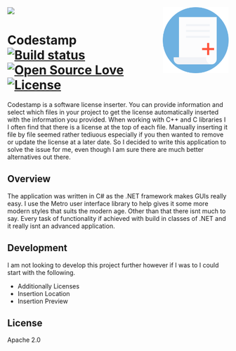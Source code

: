 
<img src='icons/preview.gif' />

<img src='icons/icon.png' width='150' height='150' align='right' />

# Codestamp &nbsp; &nbsp; [![Build status](https://ci.appveyor.com/api/projects/status/jekbx3d2x3hxm3xe?svg=true)](https://ci.appveyor.com/project/william-taylor/codestamp) [![Open Source Love](https://badges.frapsoft.com/os/v1/open-source.svg?v=102)](https://github.com/ellerbrock/open-source-badge/) [![License](https://img.shields.io/badge/License-Apache%202.0-blue.svg)](https://opensource.org/licenses/Apache-2.0)

Codestamp is a software license inserter. You can provide information and select which files in your project to get the license automatically inserted with the information you provided. When working with C++ and C libraries I I often find that there is a license at the top of each file. Manually inserting it file by file seemed rather tediuous especially if you then wanted to remove or update the license at a later date. So I decided to write this application to solve the issue for me, even though I am sure there are much better alternatives out there.

## Overview

The application was written in C# as the .NET framework makes GUIs really easy. I use the Metro user interface library to help gives it some more modern styles that suits the modern age. Other than that there isnt much to say. Every task of functionality if achieved with build in classes of .NET and it really isnt an advanced application.

## Development

I am not looking to develop this project further however if I was to I could start with the following.

* Additionally Licenses
* Insertion Location
* Insertion Preview

## License

Apache 2.0
